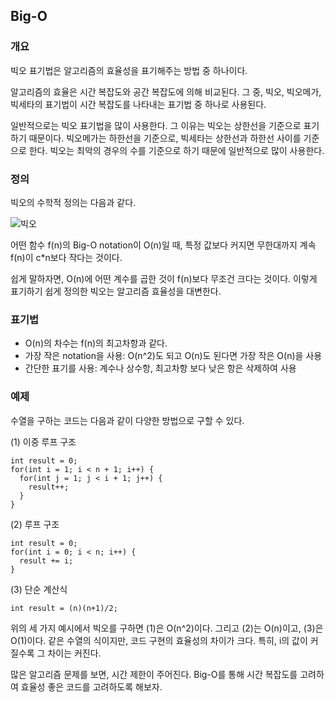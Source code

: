 ## Big-O

### 개요
빅오 표기법은 알고리즘의 효율성을 표기해주는 방법 중 하나이다.

알고리즘의 효율은 시간 복잡도와 공간 복잡도에 의해 비교된다. 그 중, 빅오, 빅오메가, 빅세타의 표기법이 시간 복잡도를 나타내는 표기법 중 하나로 사용된다.

일반적으로는 빅오 표기법을 많이 사용한다. 그 이유는 빅오는 상한선을 기준으로 표기하기 때문이다. 빅오메가는 하한선을 기준으로, 빅세타는 상한선과 하한선 사이를 기준으로 한다. 빅오는 최악의 경우의 수를 기준으로 하기 때문에 일반적으로 많이 사용한다.

### 정의
빅오의 수학적 정의는 다음과 같다.

![빅오](https://img1.daumcdn.net/thumb/R1280x0/?scode=mtistory2&fname=https%3A%2F%2Fblog.kakaocdn.net%2Fdn%2FcGhrhQ%2FbtqGdRBPQ0a%2FZsvHk2ax0tLkVDOHHjwkKK%2Fimg.jpg)

어떤 함수 f(n)의 Big-O notation이 O(n)일 때, 특정 값보다 커지면 무한대까지 계속 f(n)이 c*n보다 작다는 것이다.

쉽게 말하자면, O(n)에 어떤 계수를 곱한 것이 f(n)보다 무조건 크다는 것이다.
이렇게 표기하기 쉽게 정의한 빅오는 알고리즘 효율성을 대변한다.

### 표기법
- O(n)의 차수는 f(n)의 최고차항과 같다.
- 가장 작은 notation을 사용: O(n^2)도 되고 O(n)도 된다면 가장 작은 O(n)을 사용
- 간단한 표기를 사용: 계수나 상수항, 최고차항 보다 낮은 항은 삭제하여 사용

### 예제

수열을 구하는 코드는 다음과 같이 다양한 방법으로 구할 수 있다.

(1) 이중 루프 구조
```
int result = 0;
for(int i = 1; i < n + 1; i++) {
  for(int j = 1; j < i + 1; j++) {
    result++;
  }
}
```

(2) 루프 구조
```
int result = 0;
for(int i = 0; i < n; i++) {
  result += i;
}
```

(3) 단순 계산식
```
int result = (n)(n+1)/2;
```

위의 세 가지 예시에서 빅오를 구하면 (1)은 O(n^2)이다. 그리고 (2)는 O(n)이고, (3)은 O(1)이다. 같은 수열의 식이지만, 코드 구현의 효율성의 차이가 크다. 특히, i의 값이 커질수록 그 차이는 커진다.

많은 알고리즘 문제를 보면, 시간 제한이 주어진다. Big-O를 통해 시간 복잡도를 고려하여 효율성 좋은 코드를 고려하도록 해보자.